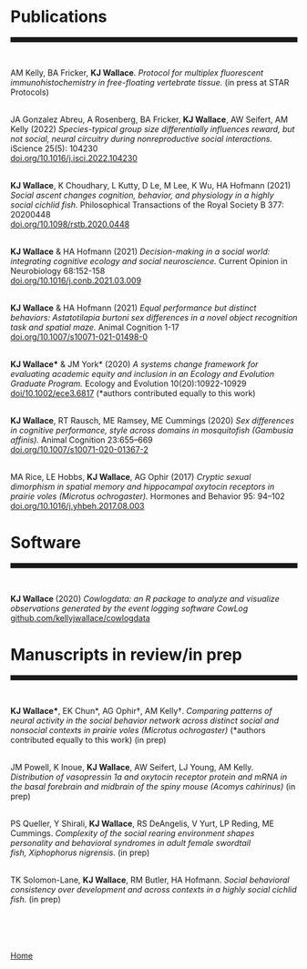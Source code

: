 <body>
		
<div class="container">
<div class="blurb">
	
<h1>Publications</h1>
<hr style="height:9px;color:#84949B"><br>
	
AM Kelly, BA Fricker, <b>KJ Wallace</b>. <i>Protocol for multiplex fluorescent immunohistochemistry in free-floating vertebrate tissue.</i> (in press at STAR Protocols)<br><br>	
	
JA Gonzalez Abreu, A Rosenberg, BA Fricker, <b>KJ Wallace</b>, AW Seifert, AM Kelly (2022) <i> Species-typical group size differentially influences reward, but not social, neural circuitry during nonreproductive social interactions.</i> iScience 25(5): 104230 <br><a href = "https://www.cell.com/iscience/fulltext/S2589-0042(22)00500-4?_returnURL=https%3A%2F%2Flinkinghub.elsevier.com%2Fretrieve%2Fpii%2FS2589004222005004%3Fshowall%3Dtrue">doi.org/10.1016/j.isci.2022.104230 </a><br><br>
	

<b>KJ Wallace</b>, K Choudhary, L Kutty, D Le, M Lee, K Wu, HA Hofmann (2021) <i>Social ascent changes cognition, behavior, and physiology in a highly social cichlid fish. </i> Philosophical Transactions of the Royal Society B 377: 20200448 <br><a href = "https://royalsocietypublishing.org/doi/10.1098/rstb.2020.0448">doi.org/10.1098/rstb.2020.0448 </a><br><br>

<b>KJ Wallace</b> & HA Hofmann (2021) <i> Decision-making in a social world: integrating cognitive ecology and social neuroscience.</i> Current Opinion in Neurobiology 68:152-158 <br><a href = "https://www.sciencedirect.com/science/article/abs/pii/S0959438821000349?via%3Dihub">doi.org/10.1016/j.conb.2021.03.009 </a> <br><br>

<b>KJ Wallace</b> & HA Hofmann (2021)<i> Equal performance but distinct behaviors: Astatotilapia burtoni sex differences in a novel object recognition task and spatial maze. </i> Animal Cognition 1-17 <br><a href = "https://link.springer.com/article/10.1007/s10071-021-01498-0"> doi.org/10.1007/s10071-021-01498-0 </a><br><br>

<b>KJ Wallace*</b> & JM York* (2020) <i> A systems change framework for evaluating academic equity and inclusion in an Ecology and Evolution Graduate Program.  </i> Ecology and Evolution 10(20):10922-10929 <br><a href="https://onlinelibrary.wiley.com/doi/full/10.1002/ece3.6817">doi/10.1002/ece3.6817</a>  (*authors contributed equally to this work) <br><br>

<b>KJ Wallace</b>, RT Rausch, ME Ramsey, ME Cummings (2020) <i>Sex differences in cognitive performance, style across domains in mosquitofish (Gambusia affinis).</i> Animal Cognition 23:655–669 <br><a href = "https://doi.org/10.1007/s10071-020-01367-2"> doi.org/10.1007/s10071-020-01367-2 </a> <br><br>

MA Rice, LE Hobbs, <b> KJ Wallace</b>, AG Ophir (2017) <i>Cryptic sexual dimorphism in spatial memory and hippocampal oxytocin receptors in prairie voles (Microtus ochrogaster). </i> Hormones and Behavior 95: 94–102 <br><a href="https://doi.org/10.1016/j.yhbeh.2017.08.003">doi.org/10.1016/j.yhbeh.2017.08.003</a> <br> 


<h1>Software</h1>
<hr style="height:9px;color:#84949B"><br>

<b>KJ Wallace </b>(2020) <i>Cowlogdata: an R package to analyze and visualize observations generated by the event logging software CowLog</i> <br><a href = "https://github.com/kellyjwallace/cowlogdata">github.com/kellyjwallace/cowlogdata</a>


<h1>Manuscripts in review/in prep</h1>
<hr style="height:9px;color:#84949B"><br>
	
<b>KJ Wallace*</b>, EK Chun*, AG Ophir†, AM Kelly†. <i>Comparing patterns of neural activity in the social behavior network across distinct social and nonsocial contexts in prairie voles (Microtus ochrogaster)</i> (*authors contributed equally to this work) (in prep)<br><br>
	
JM Powell, K Inoue, <b>KJ Wallace</b>, AW Seifert, LJ Young, AM Kelly. <i>Distribution of vasopressin 1a and oxytocin receptor protein and mRNA in the basal forebrain and midbrain of the spiny mouse (Acomys cahirinus)</i> (in prep)<br><br>
	

PS Queller, Y Shirali, <b>KJ Wallace</b>, RS DeAngelis, V Yurt, LP Reding, ME Cummings. <i>Complexity of the social rearing environment shapes personality and behavioral syndromes in adult female swordtail fish, Xiphophorus nigrensis.</i> (in prep)<br><br>
	
TK Solomon-Lane, <b>KJ Wallace</b>, RM Butler, HA Hofmann. <i>Social behavioral consistency over development and across contexts in a highly social cichlid fish.</i> (in prep) <br><br>	
	









<br><br>	
<a href="../">Home</a>
